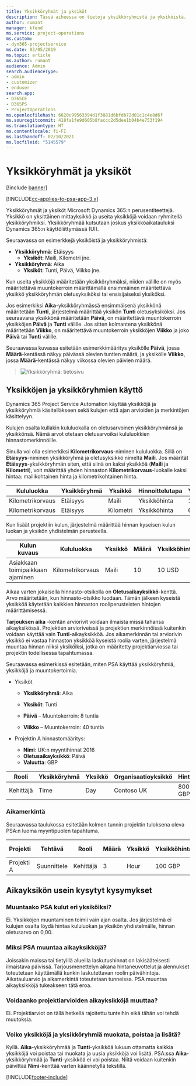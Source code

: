 ```yaml
---
title: Yksikköryhmät ja yksiköt
description: Tässä aiheessa on tietoja yksikköryhmistä ja yksiköistä.
author: rumant
manager: kfend
ms.service: project-operations
ms.custom:
- dyn365-projectservice
ms.date: 03/05/2019
ms.topic: article
ms.author: rumant
audience: Admin
search.audienceType:
- admin
- customizer
- enduser
search.app:
- D365CE
- D365PS
- ProjectOperations
ms.openlocfilehash: 6620c99563394d1f3881d6bfdb72d01c1c4e8d6f
ms.sourcegitcommit: 418fa1fe9d605b8faccc2d5dee1b04b4e753f194
ms.translationtype: HT
ms.contentlocale: fi-FI
ms.lasthandoff: 02/10/2021
ms.locfileid: "5145579"
---
```

# <a name="unit-groups-and-units"></a>Yksikköryhmät ja yksiköt

[!include [banner](../includes/psa-now-project-operations.md)]

[!INCLUDE[cc-applies-to-psa-app-3.x](../includes/cc-applies-to-psa-app-3x.md)]

Yksikköryhmät ja yksiköt Microsoft Dynamics 365:n perusentiteettejä. Yksikkö on yksittäinen mittayksikkö ja useita yksikköjä voidaan ryhmitellä yksikköryhmiksi. Yksikköryhmää kutsutaan joskus yksikköaikatauluksi Dynamics 365:n käyttöliittymässä (UI). 

Seuraavassa on esimerkkejä yksiköistä ja yksikköryhmistä:
 
- **Yksikköryhmä**: Etäisyys 
    - **Yksiköt**: Maili, Kilometri jne.
- **Yksikköryhmä**: Aika
    - **Yksiköt**: Tunti, Päivä, Viikko jne. 

Kun useita yksikköjä määritetään yksikköryhmäksi, niiden välille on myös määritettävä muuntokerroin määrittämällä ensimmäinen määritettävä yksikkö yksikköryhmän oletusyksiköksi tai ensisijaiseksi yksiköksi. 

Jos esimerkiksi **Aika**-yksikköryhmässä ensimmäisenä yksikkönä määritetään **Tunti**, järjestelmä määrittää yksikön **Tunti** oletusyksiköksi. Jos seuraavana yksikkönä määritetään **Päivä**, on määritettävä muuntokerroin yksikköjen **Päivä** ja **Tunti** välille. Jos sitten kolmantena yksikkönä määritetään **Viikko**, on määritettävä muuntokerroin yksikköjen **Viikko** ja joko **Päivä** tai **Tunti** välille. 

Seuraavassa kuvassa esitetään esimerkkimääritys yksikölle **Päivä**, jossa **Määrä**-kentässä näkyy päivässä olevien tuntien määrä, ja yksikölle **Viikko**, jossa **Määrä**-kentässä näkyy viikossa olevien päivien määrä.

> ![Yksikköryhmä: tietosivu](media/advanced-2.png)

## <a name="using-units-and-unit-groups"></a>Yksikköjen ja yksikköryhmien käyttö

Dynamics 365 Project Service Automation käyttää yksikköjä ja yksikköryhmiä käsitelläkseen sekä kulujen että ajan arvioiden ja merkintöjen käsittelyyn. 

Kulujen osalta kullakin kululuokalla on oletusarvoinen yksikköryhmänsä ja yksikkönsä. Nämä arvot otetaan oletusarvoiksi kululuokkien hinnastomerkinnöille. 

Sinulla voi olla esimerkiksi **Kilometrikorvaus**-niminen kululuokka. Sillä on **Etäisyys**-niminen yksikköryhmä ja oletusyksikkö nimeltä **Maili**. Jos määrität **Etäisyys**-yksikköryhmän siten, että siinä on kaksi yksikköä (**Maili** ja **Kilometri**), voit määrittää yhden hinnaston **Kilometrikorvaus**-luokalle kaksi hintaa: mailikohtainen hinta ja kilometrikohtainen hinta.

| Kululuokka  | Yksikköryhmä  | Yksikkö      | Hinnoittelutapa  | Yksikköhinta  |
|-------------------|---------------|-----------|-------------------|-------------------|
| Kilometrikorvaus           | Etäisyys      | Maili      | Yksikköhinta    | 10 USD            |
| Kilometrikorvaus           | Etäisyys      | Kilometri | Yksikköhinta    |  6 USD            |

Kun lisäät projektiin kulun, järjestelmä määrittää hinnan kyseisen kulun luokan ja yksikön yhdistelmän perusteella. 

| Kulun kuvaus        | Kululuokka  | Yksikkö  | Määrä  | Yksikköhinta   |
|----------------------------|---------------------|-------|-----------|----------------|
| Asiakkaan toimipaikkaan ajaminen | Kilometrikorvaus             | Maili  | 10        | 10 USD         |

Aikaa varten jokaisella hinnasto-otsikolla on **Oletusaikayksikkö**-kenttä. Arvo määritetään, kun hinnasto-otsikko luodaan. Tämän jälkeen kyseistä yksikköä käytetään kaikkien hinnaston rooliperusteisten hintojen määrittämisessä.

**Tarjouksen aika** -kentän arviorivit voidaan ilmaista missä tahansa aikayksikössä. Projektien arvioriveissä ja projektien merkinnöissä kuitenkin voidaan käyttää vain **Tunti**-aikayksikköä. Jos aikamerkinnän tai arviorivin yksikkö ei vastaa hinnaston yksikköä kyseistä roolia varten, järjestelmä muuntaa hinnan niiksi yksiköiksi, jotka on määritetty projektiarviossa tai projektin todellisessa tapahtumassa.

Seuraavassa esimerkissä esitetään, miten PSA käyttää yksikköryhmiä, yksikköjä ja muuntokertoimia.
- Yksiköt

   - **Yksikköryhmä**: Aika 
   - **Yksiköt**: Tunti 
    
    - **Päivä** – Muuntokerroin: 8 tuntia       
    - **Viikko** – Muuntokerroin: 40 tuntia  
        
- Projektin A hinnastomääritys:

    - **Nimi**: UK:n myyntihinnat 2016 
    - **Oletusaikayksikkö**: Päivä 
    - **Valuutta**: GBP

| Rooli      | Yksikköryhmä | Yksikkö | Organisaatioyksikkö | Hinta   |
|-----------|------------|------|---------------------|---------|
| Kehittäjä | Time       | Day  | Contoso UK          | 800 GBP |

### <a name="time-entry"></a>Aikamerkintä

Seuraavassa taulukossa esitetään kolmen tunnin projektin tuloksena oleva PSA:n luoma myyntipuolen tapahtuma.


| Projekti   | Tehtävä    | Rooli      | Määrä | Yksikkö  | Yksikköhinta | Laskuttamattoman myynnin summa |
|-----------|---------|-----------|----------|-------|------------|-----------------------|
| Projekti A | Suunnittele  | Kehittäjä | 3        | Hour  | 100 GBP    | 300 GBP               |

## <a name="time-unit-faq"></a>Aikayksikön usein kysytyt kysymykset

### <a name="does-psa-convert-to-different-units-in-the-case-of-expenses"></a>Muuntaako PSA kulut eri yksiköiksi?
Ei. Yksikköjen muuntaminen toimii vain ajan osalta. Jos järjestelmä ei kulujen osalta löydä hintaa kululuokan ja yksikön yhdistelmälle, hinnan oletusarvo on 0,00.

### <a name="why-does-psa-convert-time-units"></a>Miksi PSA muuntaa aikayksikköjä?
Joissakin maissa tai tietyillä alueilla laskutushinnat on lakisääteisesti ilmaistava päivissä. Tarjousmenettelyn aikana hintaneuvottelut ja alennukset toteutetaan käyttämällä kunkin laskutettavan roolin päivähintoja. Aikatauluarvio ja aikamerkintä toteutetaan tunneissa. PSA muuntaa aikayksikköjä tukeakseen tätä eroa.

### <a name="can-time-units-be-changed-on-project-estimates"></a>Voidaanko projektiarvioiden aikayksikköjä muuttaa?
Ei. Projektiarviot on tällä hetkellä rajoitettu tunteihin eikä tähän voi tehdä muutoksia.

### <a name="can-units-and-unit-groups-be-edited-deleted-and-added"></a>Voiko yksikköjä ja yksikköryhmiä muokata, poistaa ja lisätä?
Kyllä. **Aika**-yksikköryhmää ja **Tunti**-yksikköä lukuun ottamatta kaikkia yksikköjä voi poistaa tai muokata ja uusia yksikköjä voi lisätä. PSA:ssa **Aika**-yksikköryhmää ja **Tunti**-yksikköä ei voi poistaa. Niitä voidaan kuitenkin päivittää **Nimi**-kenttää varten käännetyllä tekstillä.


[!INCLUDE[footer-include](../includes/footer-banner.md)]